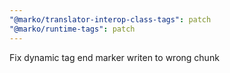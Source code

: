 ```yaml
---
"@marko/translator-interop-class-tags": patch
"@marko/runtime-tags": patch
---
```


Fix dynamic tag end marker writen to wrong chunk
